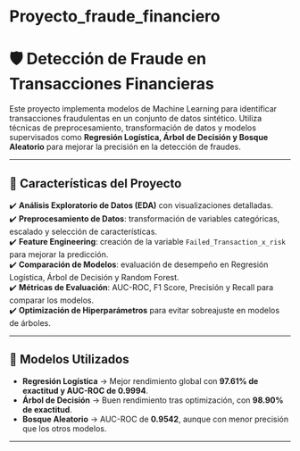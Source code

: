 # Proyecto_fraude_financiero
# 🛡️ Detección de Fraude en Transacciones Financieras  

Este proyecto implementa modelos de Machine Learning para identificar transacciones fraudulentas en un conjunto de datos sintético. Utiliza técnicas de preprocesamiento, transformación de datos y modelos supervisados como **Regresión Logística, Árbol de Decisión y Bosque Aleatorio** para mejorar la precisión en la detección de fraudes.  

---

## 📌 Características del Proyecto  
✔️ **Análisis Exploratorio de Datos (EDA)** con visualizaciones detalladas.  
✔️ **Preprocesamiento de Datos**: transformación de variables categóricas, escalado y selección de características.  
✔️ **Feature Engineering**: creación de la variable `Failed_Transaction_x_risk` para mejorar la predicción.  
✔️ **Comparación de Modelos**: evaluación de desempeño en Regresión Logística, Árbol de Decisión y Random Forest.  
✔️ **Métricas de Evaluación**: AUC-ROC, F1 Score, Precisión y Recall para comparar los modelos.  
✔️ **Optimización de Hiperparámetros** para evitar sobreajuste en modelos de árboles.  

---

## 🚀 Modelos Utilizados  
- **Regresión Logística** → Mejor rendimiento global con **97.61% de exactitud y AUC-ROC de 0.9994**.  
- **Árbol de Decisión** → Buen rendimiento tras optimización, con **98.90% de exactitud**.  
- **Bosque Aleatorio** → AUC-ROC de **0.9542**, aunque con menor precisión que los otros modelos.  

---
 

